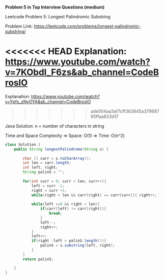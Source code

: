 **Problem 5 in Top Interview Questions (medium)**

 Leetcode Problem 5: Longest Palindromic Substring 

Problem Link: https://leetcode.com/problems/longest-palindromic-substring/

<<<<<<< HEAD
Explanation: https://www.youtube.com/watch?v=7KObdI_F6zs&ab_channel=CodeBrosIO
=======
Explanation: https://www.youtube.com/watch?v=Ypfs_zNyOYA&ab_channel=CodeBrosIO
>>>>>>> ade504aa3af7cff363845a37968795ffaa833d17



 Java Solution: 
    n = number of characters in string
    
Time and Space Complexity
    => Space: O(1)
    => Time: O(n^2)

```java
class Solution {
    public String longestPalindrome(String s) {
        
        char [] carr = s.toCharArray();
        int len = carr.length;
        int left, right;
        String palinS = ""; 
        
        for(int curr = 0; curr < len; curr++){
            left = curr -1;
            right = curr +1;
            while(right < len && carr[right] == carr[curr]){ right++; }
            
            while(left >=0 && right < len){
                if(carr[left] != carr[right]){
                    break;
                }
                left--;
                right++;
            }
            left++;
            if(right -left > palinS.length()){
                palinS = s.substring(left, right);
            }
        }
        return palinS;

    }
}
```
